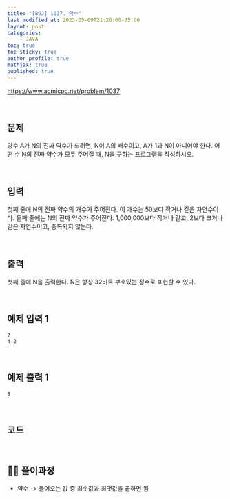 ```yaml
---
title: "[BOJ] 1037. 약수"
last_modified_at: 2023-05-09T21:20:00-05:00
layout: post
categories:
    - JAVA
toc: true
toc_sticky: true
author_profile: true
mathjax: true
published: true
---
```


<https://www.acmicpc.net/problem/1037>

<br>

## 문제

양수 A가 N의 진짜 약수가 되려면, N이 A의 배수이고, A가 1과 N이 아니어야 한다. 어떤 수 N의 진짜 약수가 모두 주어질 때, N을 구하는 프로그램을 작성하시오.

<br>

## 입력

첫째 줄에 N의 진짜 약수의 개수가 주어진다. 이 개수는 50보다 작거나 같은 자연수이다. 둘째 줄에는 N의 진짜 약수가 주어진다. 1,000,000보다 작거나 같고, 2보다 크거나 같은 자연수이고, 중복되지 않는다.

<br>

## 출력

첫째 줄에 N을 출력한다. N은 항상 32비트 부호있는 정수로 표현할 수 있다.

<br>

## 예제 입력 1
```
2
4 2
```

<br>

## 예제 출력 1
```
8
```

<br>

## 코드

<script src="https://gist.github.com/bokyung124/9cf6a8ad4691db53d5bf232173a5b0d6.js"></script>

<br>

## 👩‍💻 풀이과정
- 약수 -> 들어오는 값 중 최솟값과 최댓값을 곱하면 됨